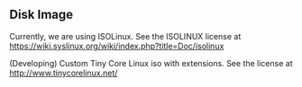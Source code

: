 ## Disk Image

Currently, we are using ISOLinux. See the ISOLINUX license at https://wiki.syslinux.org/wiki/index.php?title=Doc/isolinux

(Developing) Custom Tiny Core Linux iso with extensions. See the license at http://www.tinycorelinux.net/

